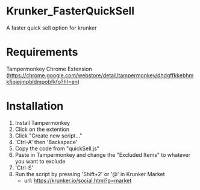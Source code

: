  # Krunker_FasterQuickSell
A faster quick sell option for krunker

# **Requirements**
Tampermonkey Chrome Extension 
(https://chrome.google.com/webstore/detail/tampermonkey/dhdgffkkebhmkfjojejmpbldmpobfkfo?hl=en)

# **Installation**
1. Install Tampermonkey
2. Click on the extention
3. Click "Create new script..."
4. 'Ctrl-A' then 'Backspace'
5. Copy the code from "quickSell.js"
6. Paste in Tampermonkey and change the "Excluded Items" to whatever you want to exclude
7. 'Ctrl-S'
8. Run the script by pressing 'Shift+2' or '@' in Krunker Market
    - url: https://krunker.io/social.html?p=market

